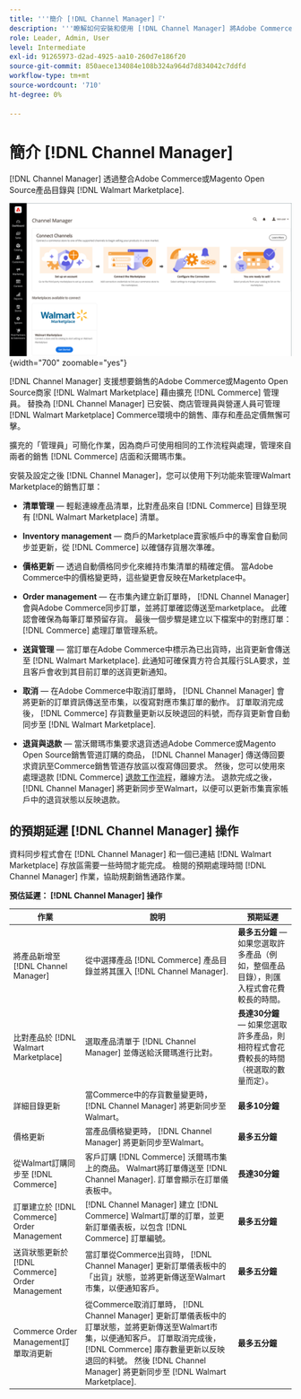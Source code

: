 ```yaml
---
title: '''簡介 [!DNL Channel Manager]『'
description: '''瞭解如何安裝和使用 [!DNL Channel Manager] 將Adobe Commerce和Magento Open Source商店與Walmart Marketplace整合，並建立銷售管道，以便從您的Commerce管理員順暢地管理市集清單、定價、存貨和銷售。'
role: Leader, Admin, User
level: Intermediate
exl-id: 91265973-d2ad-4925-aa10-260d7e186f20
source-git-commit: 850aece134084e108b324a964d7d834042c7ddfd
workflow-type: tm+mt
source-wordcount: '710'
ht-degree: 0%

---
```



# 簡介 [!DNL Channel Manager]

[!DNL Channel Manager] 透過整合Adobe Commerce或Magento Open Source產品目錄與 [!DNL Walmart Marketplace].

![[!DNL Channel Manager] 擴充功能管理員檢視](assets/channel-manager-home.png){width="700" zoomable="yes"}

[!DNL Channel Manager] 支援想要銷售的Adobe Commerce或Magento Open Source商家 [!DNL Walmart Marketplace] 藉由擴充 [!DNL Commerce] 管理員。 替換為 [!DNL Channel Manager] 已安裝、商店管理員與營運人員可管理 [!DNL Walmart Marketplace] Commerce環境中的銷售、庫存和產品定價無懈可擊。

擴充的「管理員」可簡化作業，因為商戶可使用相同的工作流程與處理，管理來自兩者的銷售 [!DNL Commerce] 店面和沃爾瑪市集。

安裝及設定之後 [!DNL Channel Manager]，您可以使用下列功能來管理Walmart Marketplace的銷售訂單：

* **清單管理** — 輕鬆連線產品清單，比對產品來自 [!DNL Commerce] 目錄至現有 [!DNL Walmart Marketplace] 清單。

* **Inventory management** — 商戶的Marketplace賣家帳戶中的專案會自動同步並更新，從 [!DNL Commerce] 以確儲存貨層次準確。

* **價格更新** — 透過自動價格同步化來維持市集清單的精確定價。 當Adobe Commerce中的價格變更時，這些變更會反映在Marketplace中。

* **Order management** — 在市集內建立新訂單時， [!DNL Channel Manager] 會與Adobe Commerce同步訂單，並將訂單確認傳送至marketplace。 此確認會確保為每筆訂單預留存貨。 最後一個步驟是建立以下檔案中的對應訂單： [!DNL Commerce] 處理訂單管理系統。

* **送貨管理** — 當訂單在Adobe Commerce中標示為已出貨時，出貨更新會傳送至 [!DNL Walmart Marketplace]. 此通知可確保賣方符合其履行SLA要求，並且客戶會收到其目前訂單的送貨更新通知。

* **取消** — 在Adobe Commerce中取消訂單時， [!DNL Channel Manager] 會將更新的訂單資訊傳送至市集，以復寫對應市集訂單的動作。 訂單取消完成後， [!DNL Commerce] 存貨數量更新以反映退回的料號，而存貨更新會自動同步至 [!DNL Walmart Marketplace].

* **退貨與退款** — 當沃爾瑪市集要求退貨透過Adobe Commerce或Magento Open Source銷售管道訂購的商品， [!DNL Channel Manager] 傳送傳回要求資訊至Commerce銷售管道存放區以復寫傳回要求。 然後，您可以使用來處理退款 [!DNL Commerce] [退款工作流程](https://experienceleague.adobe.com/docs/commerce-admin/stores-sales/order-management/credit-memos/credit-memos.html#refund-workflow)，離線方法。 退款完成之後， [!DNL Channel Manager] 將更新同步至Walmart，以便可以更新市集賣家帳戶中的退貨狀態以反映退款。

## 的預期延遲 [!DNL Channel Manager] 操作

資料同步程式會在 [!DNL Channel Manager] 和一個已連結 [!DNL Walmart Marketplace] 存放區需要一些時間才能完成。 檢閱的預期處理時間 [!DNL Channel Manager] 作業，協助規劃銷售通路作業。

**預估延遲： [!DNL Channel Manager] 操作**

| **作業** | **說明** | **預期延遲** |
|------------------------------------------------------------|--------------------------------------------------------------------------------------------------------------------------------------------------------------------------------------------------------------------------------------------------------------------------------------------------------------------------------------------------------------------------------------------------|------------------------------------------------------------------------------------------------------------------------------|
| 將產品新增至 [!DNL Channel Manager] | 從中選擇產品 [!DNL Commerce] 產品目錄並將其匯入 [!DNL Channel Manager]. | **最多五分鐘** — 如果您選取許多產品（例如，整個產品目錄），則匯入程式會花費較長的時間。 |
| 比對產品於 [!DNL Walmart Marketplace] | 選取產品清單于 [!DNL Channel Manager] 並傳送給沃爾瑪進行比對。 | **長達30分鐘** — 如果您選取許多產品，則相符程式會花費較長的時間（視選取的數量而定）。 |
| 詳細目錄更新 | 當Commerce中的存貨數量變更時， [!DNL Channel Manager] 將更新同步至Walmart。 | **最多10分鐘** |
| 價格更新 | 當產品價格變更時， [!DNL Channel Manager] 將更新同步至Walmart。 | **最多五分鐘** |
| 從Walmart訂購同步至 [!DNL Commerce] | 客戶訂購 [!DNL Commerce] 沃爾瑪市集上的商品。 Walmart將訂單傳送至 [!DNL Channel Manager]. 訂單會顯示在訂單儀表板中。 | **長達30分鐘** |
| 訂單建立於 [!DNL Commerce] Order Management | [!DNL Channel Manager] 建立 [!DNL Commerce] Walmart訂單的訂單，並更新訂單儀表板，以包含 [!DNL Commerce] 訂單編號。 | **最多五分鐘** |
| 送貨狀態更新於 [!DNL Commerce] Order Management | 當訂單從Commerce出貨時， [!DNL Channel Manager] 更新訂單儀表板中的「出貨」狀態，並將更新傳送至Walmart市集，以便通知客戶。 | **最多五分鐘** |
| Commerce Order Management訂單取消更新 | 從Commerce取消訂單時， [!DNL Channel Manager] 更新訂單儀表板中的訂單狀態，並將更新傳送至Walmart市集，以便通知客戶。 訂單取消完成後， [!DNL Commerce] 庫存數量更新以反映退回的料號。 然後 [!DNL Channel Manager] 將更新同步至 [!DNL Walmart Marketplace]. | **最多五分鐘** |


